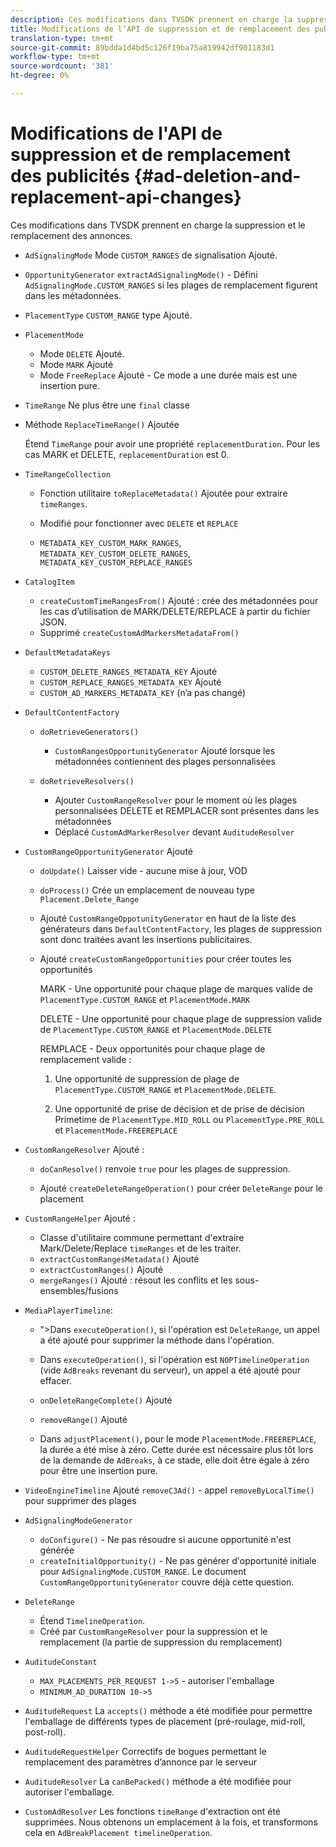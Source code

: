 ```yaml
---
description: Ces modifications dans TVSDK prennent en charge la suppression et le remplacement des annonces.
title: Modifications de l’API de suppression et de remplacement des publicités
translation-type: tm+mt
source-git-commit: 89bdda1d4bd5c126f19ba75a819942df901183d1
workflow-type: tm+mt
source-wordcount: '381'
ht-degree: 0%

---
```



# Modifications de l&#39;API de suppression et de remplacement des publicités {#ad-deletion-and-replacement-api-changes}

Ces modifications dans TVSDK prennent en charge la suppression et le remplacement des annonces.

* `AdSignalingMode` Mode  `CUSTOM_RANGES` de signalisation Ajouté.

* `OpportunityGenerator`  `extractAdSignalingMode()` - Défini  `AdSignalingMode.CUSTOM_RANGES` si les plages de remplacement figurent dans les métadonnées.

* `PlacementType`  `CUSTOM_RANGE` type Ajouté.

* `PlacementMode`

   * Mode `DELETE` Ajouté.
   * Mode `MARK` Ajouté
   * Mode `FreeReplace` Ajouté - Ce mode a une durée mais est une insertion pure.

* `TimeRange` Ne plus être une  `final` classe

* Méthode `ReplaceTimeRange()` Ajoutée

   Étend `TimeRange` pour avoir une propriété `replacementDuration`. Pour les cas MARK et DELETE, `replacementDuration` est 0.

* `TimeRangeCollection`

   * Fonction utilitaire `toReplaceMetadata()` Ajoutée pour extraire `timeRanges`.

   * Modifié pour fonctionner avec `DELETE` et `REPLACE`

   * `METADATA_KEY_CUSTOM_MARK_RANGES`,  `METADATA_KEY_CUSTOM_DELETE_RANGES`,  `METADATA_KEY_CUSTOM_REPLACE_RANGES`

* `CatalogItem`

   * `createCustomTimeRangesFrom()` Ajouté : crée des métadonnées pour les cas d’utilisation de MARK/DELETE/REPLACE à partir du fichier JSON.
   * Supprimé `createCustomAdMarkersMetadataFrom()`

* `DefaultMetadataKeys`

   * `CUSTOM_DELETE_RANGES_METADATA_KEY` Ajouté
   * `CUSTOM_REPLACE_RANGES_METADATA_KEY` Ajouté
   * `CUSTOM_AD_MARKERS_METADATA_KEY` (n’a pas changé)

* `DefaultContentFactory`

   * `doRetrieveGenerators()`

      * `CustomRangesOpportunityGenerator` Ajouté lorsque les métadonnées contiennent des plages personnalisées
   * `doRetrieveResolvers()`

      * Ajouter `CustomRangeResolver` pour le moment où les plages personnalisées DELETE et REMPLACER sont présentes dans les métadonnées
      * Déplacé `CustomAdMarkerResolver` devant `AuditudeResolver`


* `CustomRangeOpportunityGenerator` Ajouté

   * `doUpdate()` Laisser vide - aucune mise à jour, VOD
   * `doProcess()` Crée un emplacement de nouveau type  `Placement.Delete_Range`

   * Ajouté `CustomRangeOppotunityGenerator` en haut de la liste des générateurs dans `DefaultContentFactory`, les plages de suppression sont donc traitées avant les insertions publicitaires.

   * Ajouté `createCustomRangeOpportunities` pour créer toutes les opportunités

      MARK - Une opportunité pour chaque plage de marques valide de `PlacementType.CUSTOM_RANGE` et `PlacementMode.MARK`

      DELETE - Une opportunité pour chaque plage de suppression valide de `PlacementType.CUSTOM_RANGE` et `PlacementMode.DELETE`

      REMPLACE - Deux opportunités pour chaque plage de remplacement valide :

      1. Une opportunité de suppression de plage de `PlacementType.CUSTOM_RANGE` et `PlacementMode.DELETE`.

      1. Une opportunité de prise de décision et de prise de décision Primetime de `PlacementType.MID_ROLL` ou `PlacementType.PRE_ROLL` et `PlacementMode.FREEREPLACE`

* `CustomRangeResolver` Ajouté :

   * `doCanResolve()` renvoie  `true` pour les plages de suppression.

   * Ajouté `createDeleteRangeOperation()` pour créer `DeleteRange` pour le placement

* `CustomRangeHelper` Ajouté :

   * Classe d&#39;utilitaire commune permettant d&#39;extraire Mark/Delete/Replace `timeRanges` et de les traiter.
   * `extractCustomRangesMetadata()` Ajouté
   * `extractCustomRanges()` Ajouté
   * `mergeRanges()` Ajouté : résout les conflits et les sous-ensembles/fusions

* `MediaPlayerTimeline`:

   * &quot;>Dans `executeOperation()`, si l&#39;opération est `DeleteRange`, un appel a été ajouté pour supprimer la méthode dans l&#39;opération.

   * Dans `executeOperation()`, si l&#39;opération est `NOPTimelineOperation` (vide `AdBreaks` revenant du serveur), un appel a été ajouté pour effacer.

   * `onDeleteRangeComplete()` Ajouté
   * `removeRange()` Ajouté
   * Dans `adjustPlacement()`, pour le mode `PlacementMode.FREEREPLACE`, la durée a été mise à zéro. Cette durée est nécessaire plus tôt lors de la demande de `AdBreaks`, à ce stade, elle doit être égale à zéro pour être une insertion pure.

* `VideoEngineTimeline` Ajouté  `removeC3Ad()` - appel  `removeByLocalTime()` pour supprimer des plages

* `AdSignalingModeGenerator`

   * `doConfigure()` - Ne pas résoudre si aucune opportunité n&#39;est générée
   * `createInitialOpportunity()` - Ne pas générer d&#39;opportunité initiale pour  `AdSignalingMode.CUSTOM_RANGE`. Le document `CustomRangeOpportunityGenerator` couvre déjà cette question.

* `DeleteRange`

   * Étend `TimelineOperation`.
   * Créé par `CustomRangeResolver` pour la suppression et le remplacement (la partie de suppression du remplacement)

* `AuditudeConstant`

   * `MAX_PLACEMENTS_PER_REQUEST 1->5` - autoriser l&#39;emballage
   * `MINIMUM_AD_DURATION 10->5`

* `AuditudeRequest` La  `accepts()` méthode a été modifiée pour permettre l&#39;emballage de différents types de placement (pré-roulage, mid-roll, post-roll).

* `AuditudeRequestHelper` Correctifs de bogues permettant le remplacement des paramètres d’annonce par le serveur

* `AuditudeResolver` La  `canBePacked()` méthode a été modifiée pour autoriser l&#39;emballage.

* `CustomAdResolver` Les fonctions  `timeRange` d&#39;extraction ont été supprimées. Nous obtenons un emplacement à la fois, et transformons cela en `AdBreakPlacement timelineOperation`.

